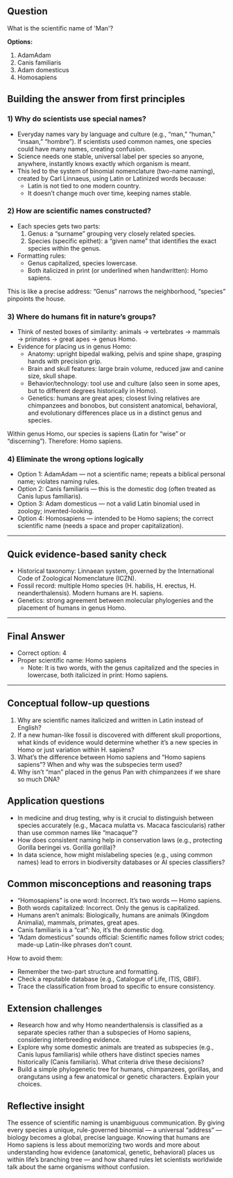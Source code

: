 ## Question
What is the scientific name of 'Man'?

**Options:**

1. AdamAdam
2. Canis familiaris
3. Adam domesticus
4. Homosapiens

## Building the answer from first principles

### 1) Why do scientists use special names?
- Everyday names vary by language and culture (e.g., “man,” “human,” “insaan,” “hombre”). If scientists used common names, one species could have many names, creating confusion.
- Science needs one stable, universal label per species so anyone, anywhere, instantly knows exactly which organism is meant.
- This led to the system of binomial nomenclature (two-name naming), created by Carl Linnaeus, using Latin or Latinized words because:
  - Latin is not tied to one modern country.
  - It doesn’t change much over time, keeping names stable.

### 2) How are scientific names constructed?
- Each species gets two parts:
  1. Genus: a “surname” grouping very closely related species.
  2. Species (specific epithet): a “given name” that identifies the exact species within the genus.
- Formatting rules:
  - Genus capitalized, species lowercase.
  - Both italicized in print (or underlined when handwritten): Homo sapiens.

This is like a precise address: “Genus” narrows the neighborhood, “species” pinpoints the house.

### 3) Where do humans fit in nature’s groups?
- Think of nested boxes of similarity: animals → vertebrates → mammals → primates → great apes → genus Homo.
- Evidence for placing us in genus Homo:
  - Anatomy: upright bipedal walking, pelvis and spine shape, grasping hands with precision grip.
  - Brain and skull features: large brain volume, reduced jaw and canine size, skull shape.
  - Behavior/technology: tool use and culture (also seen in some apes, but to different degrees historically in Homo).
  - Genetics: humans are great apes; closest living relatives are chimpanzees and bonobos, but consistent anatomical, behavioral, and evolutionary differences place us in a distinct genus and species.

Within genus Homo, our species is sapiens (Latin for “wise” or “discerning”). Therefore: Homo sapiens.

### 4) Eliminate the wrong options logically
- Option 1: AdamAdam — not a scientific name; repeats a biblical personal name; violates naming rules.
- Option 2: Canis familiaris — this is the domestic dog (often treated as Canis lupus familiaris).
- Option 3: Adam domesticus — not a valid Latin binomial used in zoology; invented-looking.
- Option 4: Homosapiens — intended to be Homo sapiens; the correct scientific name (needs a space and proper capitalization).

---

## Quick evidence-based sanity check
- Historical taxonomy: Linnaean system, governed by the International Code of Zoological Nomenclature (ICZN).
- Fossil record: multiple Homo species (H. habilis, H. erectus, H. neanderthalensis). Modern humans are H. sapiens.
- Genetics: strong agreement between molecular phylogenies and the placement of humans in genus Homo.

---

## Final Answer
- Correct option: 4  
- Proper scientific name: Homo sapiens  
  - Note: It is two words, with the genus capitalized and the species in lowercase, both italicized in print: Homo sapiens.

---

## Conceptual follow-up questions
1. Why are scientific names italicized and written in Latin instead of English?
2. If a new human-like fossil is discovered with different skull proportions, what kinds of evidence would determine whether it’s a new species in Homo or just variation within H. sapiens?
3. What’s the difference between Homo sapiens and “Homo sapiens sapiens”? When and why was the subspecies term used?
4. Why isn’t “man” placed in the genus Pan with chimpanzees if we share so much DNA?

## Application questions
- In medicine and drug testing, why is it crucial to distinguish between species accurately (e.g., Macaca mulatta vs. Macaca fascicularis) rather than use common names like “macaque”?
- How does consistent naming help in conservation laws (e.g., protecting Gorilla beringei vs. Gorilla gorilla)?
- In data science, how might mislabeling species (e.g., using common names) lead to errors in biodiversity databases or AI species classifiers?

## Common misconceptions and reasoning traps
- “Homosapiens” is one word: Incorrect. It’s two words — Homo sapiens.
- Both words capitalized: Incorrect. Only the genus is capitalized.
- Humans aren’t animals: Biologically, humans are animals (Kingdom Animalia), mammals, primates, great apes.
- Canis familiaris is a “cat”: No, it’s the domestic dog.
- “Adam domesticus” sounds official: Scientific names follow strict codes; made-up Latin-like phrases don’t count.

How to avoid them:
- Remember the two-part structure and formatting.
- Check a reputable database (e.g., Catalogue of Life, ITIS, GBIF).
- Trace the classification from broad to specific to ensure consistency.

## Extension challenges
- Research how and why Homo neanderthalensis is classified as a separate species rather than a subspecies of Homo sapiens, considering interbreeding evidence.
- Explore why some domestic animals are treated as subspecies (e.g., Canis lupus familiaris) while others have distinct species names historically (Canis familiaris). What criteria drive these decisions?
- Build a simple phylogenetic tree for humans, chimpanzees, gorillas, and orangutans using a few anatomical or genetic characters. Explain your choices.

## Reflective insight
The essence of scientific naming is unambiguous communication. By giving every species a unique, rule-governed binomial — a universal “address” — biology becomes a global, precise language. Knowing that humans are Homo sapiens is less about memorizing two words and more about understanding how evidence (anatomical, genetic, behavioral) places us within life’s branching tree — and how shared rules let scientists worldwide talk about the same organisms without confusion.